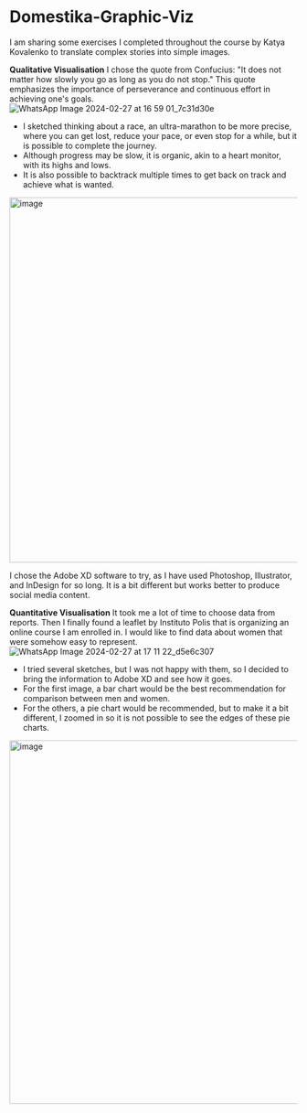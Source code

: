 # Domestika-Graphic-Viz
I am sharing some exercises I completed throughout the course by Katya Kovalenko to translate complex stories into simple images.

**Qualitative Visualisation**
I chose the quote from Confucius: "It does not matter how slowly you go as long as you do not stop." This quote emphasizes the importance of perseverance and continuous effort in achieving one's goals.
![WhatsApp Image 2024-02-27 at 16 59 01_7c31d30e](https://github.com/marianahiroki/Domestika-Graphic-Viz/assets/110165879/7ce1bf4e-c29f-4128-9264-d2e90c4cb4c6)

- I sketched thinking about a race, an ultra-marathon to be more precise, where you can get lost, reduce your pace, or even stop for a while, but it is possible to complete the journey.
- Although progress may be slow, it is organic, akin to a heart monitor, with its highs and lows.
- It is also possible to backtrack multiple times to get back on track and achieve what is wanted.

<img width="639" alt="image" src="https://github.com/marianahiroki/Domestika-Graphic-Viz/assets/110165879/33d65b11-9e2c-4b07-a941-9c55db8ff36a">

I chose the Adobe XD software to try, as I have used Photoshop, Illustrator, and InDesign for so long. It is a bit different but works better to produce social media content.

**Quantitative Visualisation**
It took me a lot of time to choose data from reports. Then I finally found a leaflet by Instituto Polis that is organizing an online course I am enrolled in. I would like to find data about women that were somehow easy to represent. 
![WhatsApp Image 2024-02-27 at 17 11 22_d5e6c307](https://github.com/marianahiroki/Domestika-Graphic-Viz/assets/110165879/2d115e78-775b-4115-8c41-cddd717edca6)

- I tried several sketches, but I was not happy with them, so I decided to bring the information to Adobe XD and see how it goes.
- For the first image, a bar chart would be the best recommendation for comparison between men and women.
- For the others, a pie chart would be recommended, but to make it a bit different, I zoomed in so it is not possible to see the edges of these pie charts.
  
<img width="636" alt="image" src="https://github.com/marianahiroki/Domestika-Graphic-Viz/assets/110165879/04d8758a-d4d9-4f98-9027-847bcdac6cb7">


